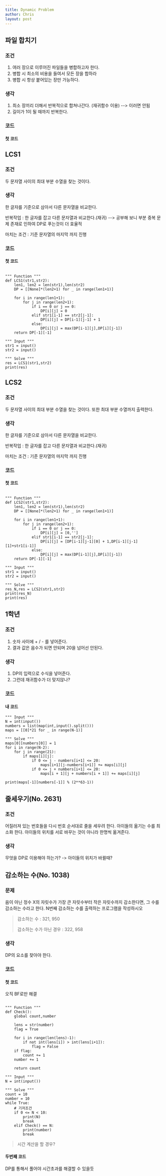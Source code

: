 ```yaml
---
title: Dynamic Problem
author: Chris
layout: post
---
```

## 파일 합치기
### 조건
1. 여러 장으로 이루어진 파일들을 병합하고자 한다.
2. 병합 시 최소의 비용을 들여서 모든 장을 합하라
3. 병합 시 항상 붙어있는 장만 가능하다.


### 생각
1. 최소 장끼리 더해서  반복적으로 합쳐나간다. (재귀함수 이용) --> 이러면 안됨
2. 길이가 1이 될 때까지 반복한다.


### 코드
#### 첫 코드

## LCS1
### 조건

두 문자열 사이의 최대 부분 수열을 찾는 것이다.

### 생각

한 글자를 기준으로 삼아서 다른 문자열을 비교한다.

반복작업 : 한 글자를 잡고 다른 문자열과 비교한다.(재귀) --> 공부해 보니 부분 중복 문제 존재로 인하여 DP로 푸는것이 더 효율적

마치는 조건 : 기준 문자열의 마지막 까지 진행

### 코드
#### 첫 코드
```

""" Function """
def LCS1(str1,str2):
    len1, len2 = len(str1),len(str2)
    DP = [[None]*(len2+1) for _ in range(len1+1)]

    for i in range(len1+1):
        for j in range(len2+1):
            if i == 0 or j == 0:
                DP[i][j] = 0
            elif str1[i-1] == str2[j-1]:
                DP[i][j] = DP[i-1][j-1] + 1
            else:
                DP[i][j] = max(DP[i-1][j],DP[i][j-1])
    return DP[-1][-1]

""" Input """
str1 = input()
str2 = input()

""" Solve """
res = LCS1(str1,str2)
print(res)
```


## LCS2
### 조건

두 문자열 사이의 최대 부분 수열을 찾는 것이다. 또한 최대 부분 수열까지 출력한다.

### 생각

한 글자를 기준으로 삼아서 다른 문자열을 비교한다.

반복작업 : 한 글자를 잡고 다른 문자열과 비교한다.(재귀)

마치는 조건 : 기준 문자열의 마지막 까지 진행

### 코드
#### 첫 코드
```

""" Function """
def LCS2(str1,str2):
    len1, len2 = len(str1),len(str2)
    DP = [[None]*(len2+1) for _ in range(len1+1)]

    for i in range(len1+1):
        for j in range(len2+1):
            if i == 0 or j == 0:
                DP[i][j] = [0,'']
            elif str1[i-1] == str2[j-1]:
                DP[i][j] = [DP[i-1][j-1][0] + 1,DP[i-1][j-1][1]+str1[i-1]]
            else:
                DP[i][j] = max(DP[i-1][j],DP[i][j-1])
    return DP[-1][-1]

""" Input """
str1 = input()
str2 = input()

""" Solve """
res_N,res = LCS2(str1,str2)
print(res_N)
print(res)
```


## 1학년
### 조건
1. 숫자 사이에 + / - 를 넣어준다.
2. 결과 값은 음수가 되면 안되며 20을 넘어선 안된다.

### 생각
1. DP의 입력으로 수식을 넣어준다.
2. 그런데 재귀함수가 더 맞지않나?

### 코드
#### 내 코드
```
""" Input """
N = int(input())
numbers = list(map(int,input().split()))
maps = [[0]*21 for _ in range(N-1)]

""" Solve """
maps[0][numbers[0]] = 1
for i in range(N-2):
    for j in range(21):
        if maps[i][j]:
            if 0 <= j - numbers[i+1] <= 20:
                maps[i+1][j-numbers[i+1]] += maps[i][j]
            if 0 <= j + numbers[i+1] <= 20:
                maps[i + 1][j + numbers[i + 1]] += maps[i][j]
                
print(maps[-1][numbers[-1]] % (2**63-1))
```


## 줄세우기(No. 2631)
### 조건
어질러져 있는 번호들을 다시 번호 순서대로 줄을 세우려 한다.
아이들의 옮기는 수를 최소화 한다.
아이들의 위치를 서로 바꾸는 것이 아니라 한명씩 옮겨준다.

### 생각
무엇을 DP로 이용해야 하는가? -> 아이들의 위치가 바뀔때?

## 감소하는 수(No. 1038)
### 문제
음이 아닌 정수 X의 자릿수가 가장 큰 자릿수부터 작은 자릿수까지 감소한다면, 그 수를 감소하는 수라고 한다.
N번째 감소하는 수를 출력하는 프로그램을 작성하시오
> 감소하는 수 : 321, 950
> 
> 감소하는 수가 아닌 경우 : 322, 958

### 생각
DP의 요소를 찾아야 한다.

### 코드
#### 첫 코드
오직 BF로만 해결

```

""" Function """
def Check():
    global count,number

    lens = str(number)
    flag = True

    for i in range(len(lens)-1):
        if not int(lens[i]) > int(lens[i+1]):
            flag = False
    if flag:
        count += 1
    number += 1

    return count
    
""" Input """
N = int(input())

""" Solve """
count = 10
number = 10
while True:
    # 기저조건
    if 0 <= N < 10:
        print(N)
        break
    elif Check() == N:
        print(number)
        break
```
> 시간 계산을 할 경우?

#### 두번째 코드
DP를 통해서 풀어야 시간초과를 해결할 수 있을듯